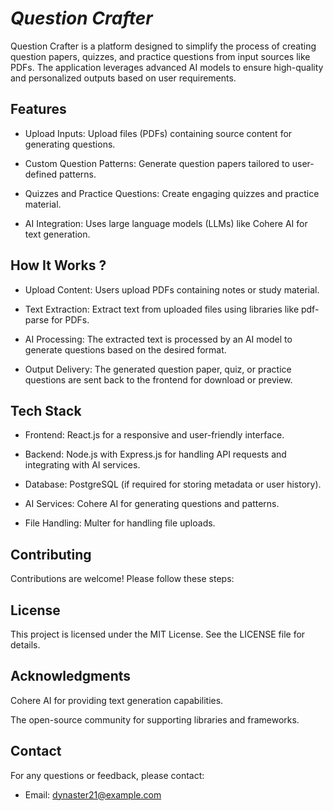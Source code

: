 # *Question Crafter*

Question Crafter is a platform designed to simplify the process of creating question papers, quizzes, and practice questions from input sources like PDFs. The application leverages advanced AI models to ensure high-quality and personalized outputs based on user requirements.

## Features

- Upload Inputs: Upload files (PDFs) containing source content for generating questions.

- Custom Question Patterns: Generate question papers tailored to user-defined patterns.

- Quizzes and Practice Questions: Create engaging quizzes and practice material.

- AI Integration: Uses large language models (LLMs) like Cohere AI for text generation.

## How It Works ?

- Upload Content: Users upload PDFs containing notes or study material.

- Text Extraction: Extract text from uploaded files using libraries like pdf-parse for PDFs.

- AI Processing: The extracted text is processed by an AI model to generate questions based on the desired format.

- Output Delivery: The generated question paper, quiz, or practice questions are sent back to the frontend for download or preview.

## Tech Stack

- Frontend: React.js for a responsive and user-friendly interface.

- Backend: Node.js with Express.js for handling API requests and integrating with AI services.

- Database: PostgreSQL (if required for storing metadata or user history).

- AI Services: Cohere AI for generating questions and patterns.

- File Handling: Multer for handling file uploads.

## Contributing

Contributions are welcome! Please follow these steps:


## License

This project is licensed under the MIT License. See the LICENSE file for details.

## Acknowledgments

Cohere AI for providing text generation capabilities.

The open-source community for supporting libraries and frameworks.

## Contact

For any questions or feedback, please contact:

- Email: dynaster21@example.com
